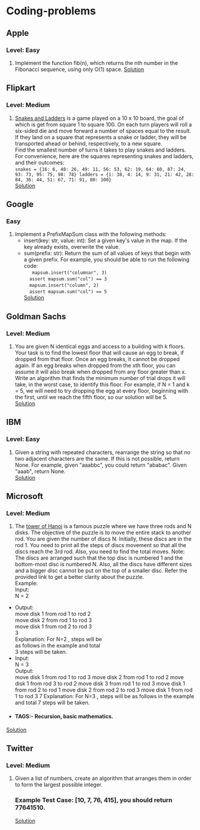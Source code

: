 # Coding-problems
## Apple
### Level: Easy
1. Implement the function fib(n), which returns the nth number in the Fibonacci sequence, using only O(1) space.
   [Solution](Apple/Easy/1.cpp)

## Flipkart
### Level: Medium
1. [Snakes and Ladders](https://en.wikipedia.org/wiki/Snakes_and_ladders) is a game played on a 10 x 10 board, the goal of which is get from square 1 to square 100. On each turn players will roll a six-sided die and move forward a number of spaces equal to the result. If they land on a square that represents a snake or ladder, they will be transported ahead or behind, respectively, to a new square.  
Find the smallest number of turns it takes to play snakes and ladders.
For convenience, here are the squares representing snakes and ladders, and their outcomes:  
``
snakes = {16: 6, 48: 26, 49: 11, 56: 53, 62: 19, 64: 60, 87: 24, 93: 73, 95: 75, 98: 78}
ladders = {1: 38, 4: 14, 9: 31, 21: 42, 28: 84, 36: 44, 51: 67, 71: 91, 80: 100}
``  
[Solution](Flipkart/Medium/1.cpp)

## Google
### Easy
1. Implement a PrefixMapSum class with the following methods:  
   - insert(key: str, value: int): Set a given key's value in the map. If the key already exists, overwrite the value.
   - sum(prefix: str): Return the sum of all values of keys that begin with a given prefix.
   For example, you should be able to run the following code:     
``   
mapsum.insert("columnar", 3)
``   
``  
assert mapsum.sum("col") == 3 
``  
``  
mapsum.insert("column", 2)
``  
``  
assert mapsum.sum("col") == 5  
``  
    [Solution](Google/Easy/1.cpp)
## Goldman Sachs
### Level: Medium
1. You are given N identical eggs and access to a building with k floors. Your task is to find the lowest floor that will cause an egg to break, if dropped from that floor. Once an egg breaks, it cannot be dropped again. If an egg breaks when dropped from the xth floor, you can assume it will also break when dropped from any floor greater than x.  
Write an algorithm that finds the minimum number of trial drops it will take, in the worst case, to identify this floor.
For example, if N = 1 and k = 5, we will need to try dropping the egg at every floor, beginning with the first, until we reach the fifth floor, so our solution will be 5.   
[Solution](Goldman-Sachs/Medium/1.cpp)

## IBM
### Level: Easy
1. Given a string with repeated characters, rearrange the string so that no two adjacent characters are the same. If this is not possible, return None.
For example, given "aaabbc", you could return "ababac". Given "aaab", return None.  
[Solution](IBM/Easy/1.cpp)

## Microsoft
### Level: Medium
1. The [tower of Hanoi](https://en.wikipedia.org/wiki/Tower_of_Hanoi) is a famous puzzle where we have three rods and N disks. The objective of the puzzle is to move the entire stack to another rod. You are given the number of discs N. Initially, these discs are in the rod 1. You need to print all the steps of discs movement so that all the discs reach the 3rd rod. Also, you need to find the total moves.
Note: The discs are arranged such that the top disc is numbered 1 and the bottom-most disc is numbered N. Also, all the discs have different sizes and a bigger disc cannot be put on the top of a smaller disc. Refer the provided link to get a better clarity about the puzzle.   
Example:  
Input:    
N = 2  
- Output:  
move disk 1 from rod 1 to rod 2  
move disk 2 from rod 1 to rod 3  
move disk 1 from rod 2 to rod 3  
3  
Explanation: For N=2 , steps will be  
as follows in the example and total  
3 steps will be taken.  
- Input:  
N = 3  
Output:  
move disk 1 from rod 1 to rod 3
move disk 2 from rod 1 to rod 2
move disk 1 from rod 3 to rod 2
move disk 3 from rod 1 to rod 3
move disk 1 from rod 2 to rod 1
move disk 2 from rod 2 to rod 3
move disk 1 from rod 1 to rod 3
7
Explanation: For N=3 , steps will be
as follows in the example and total 
7 steps will be taken.
-  #### TAGS:- Recursion, basic mathematics.  
[Solution](Microsoft/Medium/1.cpp)

##  Twitter
### Level: Medium
1. Given a list of numbers, create an algorithm that arranges them in order to form the largest possible integer.
   ### Example Test Case: [10, 7, 76, 415], you should return 77641510.
   [Solution](Twitter/Medium/1.cpp)
